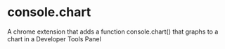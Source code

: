 console.chart
=============

A chrome extension that adds a function console.chart() that graphs to a chart in a Developer Tools Panel